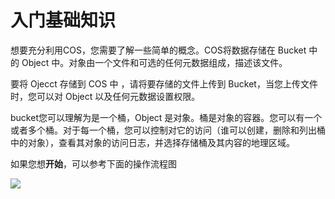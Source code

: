# 入门基础知识

想要充分利用COS，您需要了解一些简单的概念。COS将数据存储在 Bucket 中的 Object 中。对象由一个文件和可选的任何元数据组成，描述该文件。

要将 Ojecct 存储到 COS 中 ，请将要存储的文件上传到 Bucket，当您上传文件时，您可以对 Object 以及任何元数据设置权限。

bucket您可以理解为是一个桶，Object 是对象。桶是对象的容器。您可以有一个或者多个桶。对于每一个桶，您可以控制对它的访问（谁可以创建，删除和列出桶中的对象），查看其对象的访问日志，并选择存储桶及其内容的地理区域。

如果您想**开始**，可以参考下面的操作流程图

![](//mc.qcloudimg.com/static/img/9d0f230cf9ba1de913d75df2cda1bb60/image.png)


